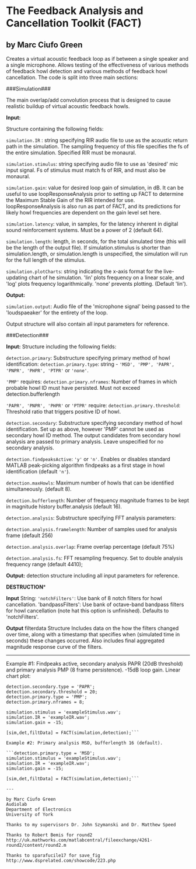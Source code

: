 The Feedback Analysis and Cancellation Toolkit (FACT)
========================

by Marc Ciufo Green
-------------------

Creates a virtual acoustic feedback loop as if between a single speaker and a single
microphone. Allows testing of the effectiveness of various methods of feedback howl
detection and various methods of feedback howl cancellation. The code is split into three
main sections:

###Simulation###

The main overlap/add convolution process that is designed to cause realistic buildup of
virtual acoustic feedback howls.

__Input:__

Structure containing the following fields:

`simulation.IR` : string specifying RIR audio file to use as the acoustic return path in the
simulation. The sampling frequency of this file specifies the fs of the entire simulation.
Specified RIR must be monaural.

`simulation.stimulus`: string specifying audio file to use as 'desired' mic input signal. Fs
of stimulus must match fs of RIR, and must also be monaural.

`simulation.gain`: value for desired loop gain of simulation, in dB. It can be useful to use
loopResponseAnalysis prior to setting up FACT to determine the Maximum Stable Gain of the
RIR intended for use. loopResponseAnalysis is also run as part of FACT, and its predictions
for likely howl frequencies are dependent on the gain level set here.

`simulation.latency`: value, in samples, for the latency inherent in digital sound
reinforcement systems. Must be a power of 2 (default 64).

`simulation.length`: length, in seconds, for the total simulated time (this will be the
length of the output file). If simulation.stimulus is shorter than simulation.length, or
simulation.length is unspecified, the simulation will run for the full length of the
stimulus.

`simulation.plotCharts`: string indicating the x-axis format for the live-updating chart of
he simulation. 'lin' plots frequency on a linear scale, and 'log' plots frequency
logarithmically. 'none' prevents plotting. (Default 'lin').

__Output:__

`simulation.output`: Audio file of the 'microphone signal' being passed to the 'loudspaeaker'
for the entirety of the loop.

Output structure will also contain all input parameters for reference.

###Detection###

__Input:__ 
Structure including the following fields:

`detection.primary`: Substructure specifying primary method of howl identification:
`detection.primary.type`: string - ``'MSD', 'PMP', 'PAPR', 'PNPR', 'PHPR', 'PTPR'`` or `'none'`.

`'PMP'` requires:
`detection.primary.nframes`: Number of frames in which probable howl ID must have persisted.
Must not exceed detection.bufferlength

`'PAPR', 'PNPR', 'PHPR'` or `'PTPR'` require:
`detection.primary.threshold`: Threshold ratio that triggers positive ID of howl.

`detection.secondary`: Substructure specifying secondary method of howl identification. Set
up as above, however 'PMP' cannot be used as secondary howl ID method. The output
candidates from secondary howl analysis are passed to primary analysis. Leave unspecified
for no secondary analysis.

`detection.findpeaksActive`: `'y'` or `'n'`. Enables or disables standard MATLAB peak-picking
algorithm findpeaks as a first stage in howl identification (default `'n'`).

`detection.maxHowls`: Maximum number of howls that can be identified simultaneously.
(default 8).

`detection.bufferlength`: Number of frequency magnitude frames to be kept in magnitude
history buffer.analysis (default 16).

`detection.analysis`: Substructure specifying FFT analysis parameters:

`detection.analysis.framelength`: Number of samples used for analysis frame (default 256)

`detection.analysis.overlap`: Frame overlap percentage (default 75%)

`detection.analysis.fs`: FFT resampling frequency. Set to double analysis frequency range
(default 4410);

__Output:__ detection structure including all input parameters for reference.

**********************************DESTRUCTION***********************************

__Input__ String:
`'notchFilters'`: Use bank of 8 notch filters for howl cancellation.
'bandpassFilters': Use bank of octave-band bandpass filters for howl cancellation (note
hat this option is unfinished). Defaults to 'notchFilters'.

__Output__ filterdata Structure
Includes data on the how the filters changed over time, along with a timestamp that
specifies when (simulated time in seconds) these changes occurred. Also includes final
aggregated magnitude response curve of the filters.

********************************************************************************

Example #1: Findpeaks active, secondary analysis PAPR (20dB threshold) and primary analysis
PMP (8 frame persistence). -15dB loop gain. Linear chart plot:

```detection.findpeaksActive = 'y';
detection.secondary.type = 'PAPR';
detection.secondary.threshold = 20;
detection.primary.type = 'PMP';
detection.primary.nframes = 8;

simulation.stimulus = 'exampleStimulus.wav';
simulation.IR = 'exampleIR.wav';
simulation.gain = -15;

[sim,det,filtData] = FACT(simulation,detection);```

Example #2: Primary analysis MSD, bufferlength 16 (default).

```detection.primary.type = 'MSD';
simulation.stimulus = 'exampleStimulus.wav';
simulation.IR = 'exampleIR.wav';
simulation.gain = -15;

[sim,det,filtData] = FACT(simulation,detection);```

---

by Marc Ciufo Green
Audiolab
Department of Electronics
University of York

Thanks to my supervisors Dr. John Szymanski and Dr. Matthew Speed

Thanks to Robert Bemis for round2
http://uk.mathworks.com/matlabcentral/fileexchange/4261-round2/content/round2.m

Thanks to sparafucile17 for save_fig
http://www.dsprelated.com/showcode/223.php
